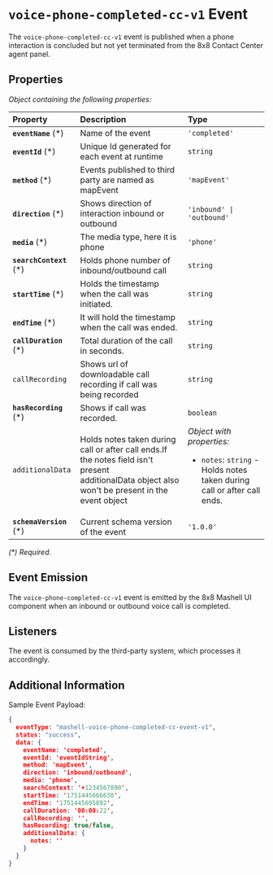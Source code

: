 # `voice-phone-completed-cc-v1` Event

The `voice-phone-completed-cc-v1` event is published when a phone interaction is concluded but not yet terminated from the 8x8 Contact Center agent panel.

## Properties

*Object containing the following properties:*

| Property                 | Description                                                                                                                                               | Type                                                                                                             |
| :----------------------- | :-------------------------------------------------------------------------------------------------------------------------------------------------------- | :--------------------------------------------------------------------------------------------------------------- |
| **`eventName`** (\*)     | Name of the event                                                                                                                                         | `'completed'`                                                                                                    |
| **`eventId`** (\*)       | Unique Id generated for each event at runtime                                                                                                             | `string`                                                                                                         |
| **`method`** (\*)        | Events published to third party are named as mapEvent                                                                                                     | `'mapEvent'`                                                                                                     |
| **`direction`** (\*)     | Shows direction of interaction inbound or outbound                                                                                                        | `'inbound' \| 'outbound'`                                                                                        |
| **`media`** (\*)         | The media type, here it is phone                                                                                                                          | `'phone'`                                                                                                        |
| **`searchContext`** (\*) | Holds phone number of inbound/outbound call                                                                                                               | `string`                                                                                                         |
| **`startTime`** (\*)     | Holds the timestamp when the call was initiated.                                                                                                          | `string`                                                                                                         |
| **`endTime`** (\*)       | It will hold the timestamp when the call was ended.                                                                                                       | `string`                                                                                                         |
| **`callDuration`** (\*)  | Total duration of the call in seconds.                                                                                                                    | `string`                                                                                                         |
| `callRecording`          | Shows url of downloadable call recording if call was being recorded                                                                                       | `string`                                                                                                         |
| **`hasRecording`** (\*)  | Shows if call was recorded.                                                                                                                               | `boolean`                                                                                                        |
| `additionalData`         | Holds notes taken during call or after call ends.If the notes field isn't present <br /> additionalData object also won't be present in the  event object | *Object with properties:*<ul><li>`notes`: `string` - Holds notes taken during call or after call ends.</li></ul> |
| **`schemaVersion`** (\*) | Current schema version of the event                                                                                                                       | `'1.0.0'`                                                                                                        |

*(\*) Required.*

## Event Emission

The `voice-phone-completed-cc-v1` event is emitted by the 8x8 Mashell UI component when an inbound or outbound voice call is completed.

## Listeners

The event is consumed by the third-party system, which processes it accordingly.

## Additional Information

Sample Event Payload:

```json
{
  eventType: "mashell-voice-phone-completed-cc-event-v1",
  status: "success",
  data: {
    eventName: 'completed',
    eventId: 'eventIdString',
    method: 'mapEvent',
    direction: 'inbound/outbound',
    media: 'phone',
    searchContext: '+1234567890',
    startTime: '1751445666638',
    endTime: '1751445695892',
    callDuration: '00:00:22',
    callRecording: '',
    hasRecording: true/false,
    additionalData: {
      notes: ''
    }
  }
}
```
